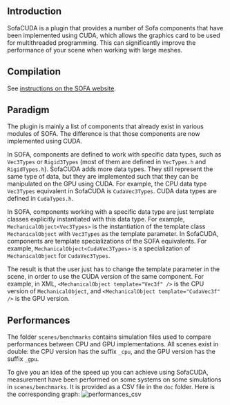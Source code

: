 ## Introduction

SofaCUDA is a plugin that provides a number of Sofa components that have been implemented using CUDA, which allows the graphics card to be used for multithreaded programming. This can significantly improve the performance of your scene when working with large meshes.

## Compilation

See [instructions on the SOFA website](https://www.sofa-framework.org/community/doc/plugins/usual-plugins/using-cuda/).

## Paradigm

The plugin is mainly a list of components that already exist in various modules of SOFA.
The difference is that those components are now implemented using CUDA.

In SOFA, components are defined to work with specific data types, such as `Vec3Types` or `Rigid3Types` (most of them are defined in `VecTypes.h` and `RigidTypes.h`).
SofaCUDA adds more data types.
They still represent the same type of data, but they are implemented such that they can be manipulated on the GPU using CUDA.
For example, the CPU data type `Vec3Types` equivalent in SofaCUDA is `CudaVec3Types`.
CUDA data types are defined in `CudaTypes.h`.

In SOFA, components working with a specific data type are just template classes explicitly instantiated with this data type.
For example, `MechanicalObject<Vec3Types>` is the instantiation of the template class `MechanicalObject` with `Vec3Types` as the template parameter.
In SofaCUDA, components are template specializations of the SOFA equivalents.
For example, `MechanicalObject<CudaVec3Types>` is a specialization of `MechanicalObject` for `CudaVec3Types`.

The result is that the user just has to change the template parameter in the scene, in order to use the CUDA version of the same component.
For example, in XML, `<MechanicalObject template="Vec3f" />` is the CPU version of `MechanicalObject`, and `<MechanicalObject template="CudaVec3f" />` is the GPU version.

## Performances

The folder `scenes/benchmarks` contains simulation files used to compare performances between CPU and GPU implementations.
All scenes exist in double: the CPU version has the suffix `_cpu`, and the GPU version has the suffix `_gpu`.

To give you an idea of the speed up you can achieve using SofaCUDA, measurement have been performed on some systems on some simulations in `scenes/benchmarks`.
It is provided as a CSV file in the `doc` folder.
Here is the corresponding graph:
![performances_csv](https://user-images.githubusercontent.com/21199245/148964875-99c21320-384f-40c9-9dc6-a5e77a8dca82.png)
